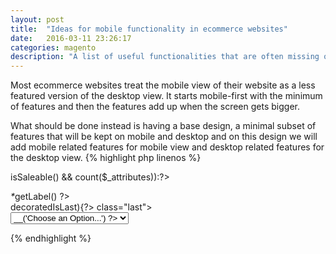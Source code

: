 ```yaml
---
layout: post
title:  "Ideas for mobile functionality in ecommerce websites"
date:   2016-03-11 23:26:17
categories: magento
description: "A list of useful functionalities that are often missing on mobile ecommerce sites but could improve the user experience and conversion rates."
---
```

Most ecommerce websites treat the mobile view of their website as a less featured version of the desktop view. It starts mobile-first with the minimum of features and then the features add up when the screen gets bigger.

What should be done instead is having a base design, a minimal subset of features that will be kept on mobile and desktop and on this design we will add mobile related features for mobile view and desktop related features for the desktop view. 
{% highlight php linenos %}
<div class="hide">
<?php if ($_product->isSaleable() && count($_attributes)):?>
    <dl>
    <?php foreach($_attributes as $_attribute): ?>
    <div class="option">
        <dt><label class="required"><em>*</em><?php echo $_attribute->getLabel() ?></label></dt>
        <dd<?php if ($_attribute->decoratedIsLast){?> class="last"<?php }?>>
            <div class="input-box">
                <select name="super_attribute[<?php echo $_attribute->getAttributeId() ?>]" id="attribute<?php echo $_attribute->getAttributeId() ?>" class="required-entry super-attribute-select">
                    <option><?php echo $this->__('Choose an Option...') ?></option>
                  </select>
              </div>
        </dd>
    </div>
    <?php endforeach; ?>
    </dl>
<?php endif;?>
</div>
{% endhighlight %}


